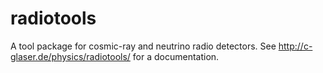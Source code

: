 # radiotools
A tool package for cosmic-ray and neutrino radio detectors. See http://c-glaser.de/physics/radiotools/ for a documentation. 
